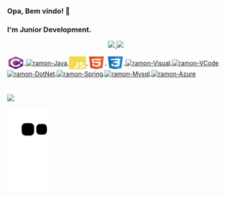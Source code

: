 ### Opa, Bem vindo! 👋
### I'm Junior Development. 

<div align="center">
  <a href="https://github.com/ramonescode">
  <img height="125em" src="https://github-readme-stats.vercel.app/api?username=ramonescode&show_icons=true&theme=blue-green&include_all_commits=true&count_private=true"/>
  <img height="125em" src="https://github-readme-stats.vercel.app/api/top-langs/?username=ramonescode&layout=compact&langs_count=7&theme=blue-green"/>
</div>
<div style="display: inline_block"><br>
  <img align="center" alt="ramon-Csharp" height="30" width="40" src="https://raw.githubusercontent.com/devicons/devicon/master/icons/csharp/csharp-original.svg">
  <img align="center" alt="ramon-Java"   height="30" width="40" src="https://cdn.jsdelivr.net/gh/devicons/devicon/icons/java/java-original-wordmark.svg" />
  <img align="center" alt="ramon-Js"     height="30" width="40" src="https://raw.githubusercontent.com/devicons/devicon/master/icons/javascript/javascript-plain.svg"/>
  <img align="center" alt="ramon-HTML"   height="30" width="40" src="https://raw.githubusercontent.com/devicons/devicon/master/icons/html5/html5-original.svg"/>
  <img align="center" alt="ramon-CSS"    height="30" width="40" src="https://raw.githubusercontent.com/devicons/devicon/master/icons/css3/css3-original.svg"/>
  <img align="center" alt="ramon-Visual" height="30" width="40" src="https://cdn.jsdelivr.net/gh/devicons/devicon/icons/visualstudio/visualstudio-plain.svg" />
  <img align="center" alt="ramon-VCode" height="30" width="40" src="https://cdn.jsdelivr.net/gh/devicons/devicon/icons/vscode/vscode-original.svg" />
  <img align="center" alt="ramon-DotNet" height="30" width="40" src="https://cdn.jsdelivr.net/gh/devicons/devicon/icons/dotnetcore/dotnetcore-original.svg" />
  <img align="center" alt="ramon-Spring" height="30" width="40" src="https://cdn.jsdelivr.net/gh/devicons/devicon/icons/spring/spring-original-wordmark.svg" />
  <img align="center" alt="ramon-Mysql" height="30" width="40" src="https://cdn.jsdelivr.net/gh/devicons/devicon/icons/mysql/mysql-original.svg" />
  <img align="center" alt="ramon-Azure"  height="30" whidth="40"src="https://cdn.jsdelivr.net/gh/devicons/devicon/icons/azure/azure-original.svg" />
 </div>

  #
  
  <div> 
      <a href="https://www.linkedin.com/in/ramon-diogo-817aa2147" target="_blank"><img src="https://img.shields.io/badge/-LinkedIn-%230077B5?style=for-the-     badge&logo=linkedin&logoColor=white" target="_blank"></a> 
         
  ![Snake animation](https://github.com/rafaballerini/rafaballerini/blob/output/github-contribution-grid-snake.svg)
 
</div>
  
  
